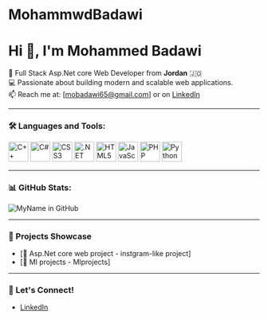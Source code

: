 # MohammwdBadawi
# Hi 👋, I'm Mohammed Badawi

🎯 Full Stack Asp.Net core Web Developer from **Jordan** 🇯🇴  
💻 Passionate about building modern and scalable web applications.  
📫 Reach me at: [mobadawi65@gmail.com] or on [LinkedIn](https://www.linkedin.com/in/mohamed-badawi-651080243/)

---

### 🛠 Languages and Tools:

<p align="left">
  <img src="https://cdn.jsdelivr.net/gh/devicons/devicon/icons/cplusplus/cplusplus-original.svg" alt="C++" width="40" height="40"/>
  <img src="https://cdn.jsdelivr.net/gh/devicons/devicon/icons/csharp/csharp-original.svg" alt="C#" width="40" height="40"/>
  <img src="https://cdn.jsdelivr.net/gh/devicons/devicon/icons/css3/css3-original.svg" alt="CSS3" width="40" height="40"/>
  <img src="https://cdn.jsdelivr.net/gh/devicons/devicon/icons/dot-net/dot-net-original.svg" alt=".NET" width="40" height="40"/>
  <img src="https://cdn.jsdelivr.net/gh/devicons/devicon/icons/html5/html5-original.svg" alt="HTML5" width="40" height="40"/>
  <img src="https://cdn.jsdelivr.net/gh/devicons/devicon/icons/javascript/javascript-original.svg" alt="JavaScript" width="40" height="40"/>
  <img src="https://cdn.jsdelivr.net/gh/devicons/devicon/icons/php/php-original.svg" alt="PHP" width="40" height="40"/>
  <img src="https://cdn.jsdelivr.net/gh/devicons/devicon/icons/python/python-original.svg" alt="Python" width="40" height="40"/>
</p>

---

### 📊 GitHub Stats:

![MyName in GitHub](https://github.com/mohamedey)

---

### 📂 Projects Showcase
- [🔗 Asp.Net core web project - instgram-like project]
- [🔗 Ml projects - Mlprojects]

---

### 🤝 Let's Connect!
- [LinkedIn](https://www.linkedin.com/in/mohamed-badawi-651080243/)
